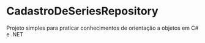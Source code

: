 # CadastroDeSeriesRepository
Projeto simples para praticar conhecimentos de orientação a objetos em C# e .NET
